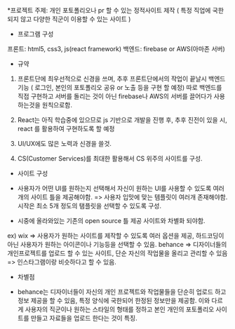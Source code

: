 *프로젝트 주제: 개인 포토폴리오나 pr 할 수 있는 정적사이트 제작 ( 특정 직업에 국한되지 않고 다양한 직군이 이용할 수 있는 사이트 )


* 프로그램 구성 

프론트: html5, css3, js(react framework)
백엔드: firebase or AWS(아마존 서버)


* 규약 
1. 프론트단에 최우선적으로 신경을 쓰며, 추후 프론트단에서의 작업이 끝날시 백엔드 기능 ( 로그인, 본인의 포토폴리오 공유 or 노출 등을 구현 할 예정)
따로 백엔드를 직접 구현하고 서버를 돌리는 것이 아닌 firebase나 AWS의 서버를 끌어다가 사용하는것을 원칙으로함. 

2. React는 아직 학습중에 있으므로 js 기반으로 개발을 진행 후, 추후 진전이 있을 시, react 를 활용하여 구현하도록 할 예정

3. UI/UX에도 많은 노력과 신경을 쓸것.

4. CS(Customer Services)를 최대한 활용해서 CS 위주의 사이트를 구성. 


* 사이트 구성

- 사용자가 어떤 UI를 원하는지 선택해서 자신이 원하는 UI를 사용할 수 있도록 여러개의 사이트 틀을 제공해야함. 
  => 사용자 입맛에 맞는 템플릿이 여러개 존재해야함. 시작은 최소 5개 정도의 탬플릿을 선택할 수 있도록 구성.

- 시중에 올라와있는 기존의 open source 틀 제공 사이트와 차별화 되야함. 
  
 ex) wix => 사용자가 원하는 사이트를 제작할 수 있도록 여러 옵션을 제공, 하드코딩이 아닌 사용자가 원하는 아이콘이나 기능등을 선택할 수 있음. 
     behance => 디자이너들의 개인프로젝트를 업로드 할 수 있는 사이트, 단순 자신의 작업물을 올리고 관리할 수 있음 => 인스타그램이랑 비슷하다고 할 수 있음.
     

* 차별점 
 
- behance는 디자이너들이 자신의 개인 프로젝트와 작업물들을 단순히 업로드 하고 정보 제공을 할 수 있음, 특정 양식에 국한되어 한정된 정보만을 제공함.
  이와 다르게 사용자의 직군이나 원하는 스타일의 형태를 정하고 본인 개인의 포토폴리오 사이트를 만들고 자료들을 업로드 한다는 것이 특징.
 
    







 